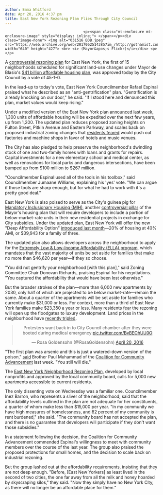 ```yaml
---
author: Emma Whitford
date: Apr 20, 2016 4:37 pm
title: East New York Rezoning Plan Flies Through City Council 
---
```


	
										<p><span class="mt-enclosure mt-enclosure-image" style="display: inline;"> </span></p><div class="image-none"> <img alt="031516_BDB.jpeg" src="https://web.archive.org/web/20170625143857im_/http://gothamist.com/attachments/nyc_ewhitford/031516_BDB.jpeg" width="640" height="427"> <br> <i> (Mayor&apos;s Flickr)</i></div> <p></p>

<p>A <a href="https://web.archive.org/web/20170625143857/http://gothamist.com/2016/02/24/east_new_york_rezoning.php">controversial rezoning plan</a> for East New York, the first of 15 neighborhoods scheduled for significant land-use changes under Mayor de Blasio&apos;s <a href="https://web.archive.org/web/20170625143857/http://gothamist.com/2014/05/05/a_first_look_at_de_blasios_affordab.php">$41 billion affordable housing plan</a>, was approved today by the City Council by a vote of 45-1-0. </p>

<p>In the lead-up to today&apos;s vote, East New York Councilmember Rafael Espinal praised what he described as an &quot;anti-gentrification&quot; plan. &quot;Gentrification is already knocking on our door,&quot; he said. &quot;If I stood here and denounced this plan, market values would keep rising.&quot; </p>

<p>Under a modified version of the East New York plan <a href="https://web.archive.org/web/20170625143857/http://gothamist.com/2016/04/15/east_new_york_rezoning.php">announced last week</a>, 1,300 units of affordable housing will be expedited over the next few years, up from 1,200. The updated plan reduces proposed zoning heights on Fulton Street, Pitkin Avenue and Eastern Parkway, and scales back on proposed industrial zoning changes that <a href="https://web.archive.org/web/20170625143857/http://gothamist.com/2016/03/08/east_new_york_rezoning_industrial_g.php">residents feared</a> would push out factories and machine shops in favor of hotels and music venues. </p>

<p>The City has also pledged to help preserve the neighborhood&apos;s dwindling stock of one and two-family homes with loans and grants for repairs. Capital investments for a new elementary school and medical center, as well as renovations for local parks and dangerous intersections, have been bumped up from $100 million to $267 million. </p>

<p>&quot;Councilmember Espinal used all of the tools in his toolbox,&quot; said Councilmember Jumaane Williams, explaining his &apos;yes&apos; vote. &quot;We can argue if those tools are sharp enough, but for what he had to work with it&apos;s a pretty good deal.&quot; </p>

<p>East New York is also poised to serve as the City&apos;s guinea pig for <a href="https://web.archive.org/web/20170625143857/http://gothamist.com/2016/03/15/city_council_endorses_mayors_afford.php">Mandatory Inclusionary Housing (MIH)</a>, another <a href="https://web.archive.org/web/20170625143857/http://gothamist.com/2016/03/22/affordable_housing_vote_protest.php">controversial pillar</a> of the Mayor&apos;s housing plan that will require developers to include a portion of below-market-rate units in their new residential projects in exchange for City subsidies. Under the updated plan, East New York will offer the new &quot;Deep Affordability Option&quot; <a href="https://web.archive.org/web/20170625143857/http://gothamist.com/2016/03/15/city_council_endorses_mayors_afford.php">introduced last month</a>&#x2014;20% of housing at 40% AMI, or $39,943 for a family of three.</p>

<p>The updated plan also allows developers across the neighborhood to apply for the <a href="https://web.archive.org/web/20170625143857/http://www.nychdc.com/content/pdf/Developers/HDC_ELLA_Termsheet.pdf">Extremely Low &amp; Low-Income Affordability (ELLA) program</a>, which mandates that the vast majority of units be set aside for families that make no more than $46,620 per year&#x2014;if they so choose.</p>

<p>&quot;You did not gentrify your neighborhood [with this plan],&quot; said Zoning Committee Chair Donovan Richards, praising Espinal for his negotiations. &quot;You captured the affordability that would have been lost otherwise.&quot; </p>

<p>But the broader strokes of the plan&#x2014;more than 6,000 new apartments by 2030, only half of which are projected to be below market-rate&#x2014;remain the same. About a quarter of the apartments will be set aside for families who currently make $31,000 or less. For context, more than a third of East New York families make $23,350 a year or less. Many residents <a href="https://web.archive.org/web/20170625143857/http://gothamist.com/2016/02/10/affordable_housing_battle.php">fear</a> the rezoning will open up the floodgates to luxury development. Land prices in the neighborhood have <a href="https://web.archive.org/web/20170625143857/http://gothamist.com/2014/09/29/east_new_york_real_estate_got_expen.php">recently tripled</a>.</p>

<center><blockquote class="twitter-tweet" data-lang="en"><p lang="en" dir="ltr">Protesters want back in to City Council chamber after they were booted during medical emergency <a href="https://web.archive.org/web/20170625143857/https://t.co/BvBEOhUU0O">pic.twitter.com/BvBEOhUU0O</a></p>&#x2014; Rosa Goldensohn (@RosaGoldensohn) <a href="https://web.archive.org/web/20170625143857/https://twitter.com/RosaGoldensohn/status/722861005898915841">April 20, 2016</a></blockquote>
<script async src="//web.archive.org/web/20170625143857js_/http://platform.twitter.com/widgets.js" charset="utf-8"></script></center>

<p>&quot;The first plan was arsenic and this is just a watered-down version of the poison,&quot; <a href="https://web.archive.org/web/20170625143857/http://gothamist.com/2016/04/15/east_new_york_rezoning.php">said</a> Brother Paul Muhammad of the <a href="https://web.archive.org/web/20170625143857/https://www.facebook.com/CoalitionforCommunityAdvancement">Coalition for Community Advancement</a> last week. &quot;You still will die.&quot;</p>

<p>The <a href="https://web.archive.org/web/20170625143857/http://www.cypresshills.org/chw/wp-content/uploads/2015/01/East-New-York-Neighborhood-Rezoning-Community-Plan.pdf">East New York Neighborhood Rezoning Plan</a>, developed by local nonprofits and approved by the local community board, calls for 5,000 new apartments accessible to current residents. </p>

<p>The only dissenting vote on Wednesday was a familiar one. Councilmember Inez Barron, who represents a sliver of the neighborhood, said that the affordability levels outlined in the plan are not adequate for her constituents, a quarter of whom make less than $15,000 per year. &quot;In my community we have high measures of homelessness, and 82 percent of my community is rent burdened,&quot; she said. &quot;The community board has not accepted the plan, and there is no guarantee that developers will participate if they don&apos;t want those subsidies.&quot;</p>

<p>In a statement following the decision, the Coalition for Community Advancement commended Espinal&apos;s willingness to meet with community members over the course of the last year. The group also praised the proposed protections for small homes, and the decision to scale back on industrial rezoning. </p>

<p>But the group lashed out at the affordability requirements, insisting that they are not deep enough. &quot;Before, [East New Yorkers] as least lived in the second of two cities, the one far away from all the milk and honey hoarded by skyscraping silos,&quot; they said. &quot;Now they simply have no New York City, as there will no longer be an affordable place for them.&quot; </p>					
										
									
				